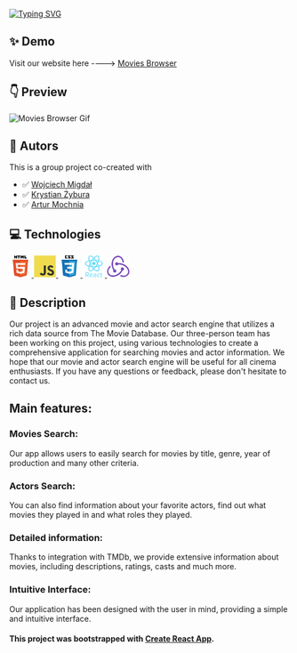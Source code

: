 [![Typing SVG](https://readme-typing-svg.demolab.com?font=Fira+Code&size=28&pause=1000&color=B000FF&center=true&vCenter=true&width=650&lines=Welcome+on+our+Movies+Browser+Project)](https://git.io/typing-svg)

## ✨ Demo

Visit our website here ----> [Movies Browser](https://woytekmig.github.io/movies-browser)

## 👇 Preview

![Movies Browser Gif](/movies-browser.gif)

## 🤝 Autors

This is a group project co-created with

- ✅ [Wojciech Migdał](https://github.com/WoytekMig)
- ✅ [Krystian Żybura](https://github.com/KrystianZybura)
- ✅ [Artur Mochnia](https://github.com/Arcziwald)

## 💻 Technologies

<p align="left"> <a href="https://www.w3.org/html/" target="_blank" rel="noreferrer"> <img src="https://raw.githubusercontent.com/devicons/devicon/master/icons/html5/html5-original-wordmark.svg" alt="html5" width="40" height="40"/> </a> <a href="https://developer.mozilla.org/en-US/docs/Web/JavaScript" target="_blank" rel="noreferrer"> <img src="https://raw.githubusercontent.com/devicons/devicon/master/icons/javascript/javascript-original.svg" alt="javascript" width="40" height="40"/> <a href="https://www.w3schools.com/css/" target="_blank" rel="noreferrer"> <img src="https://raw.githubusercontent.com/devicons/devicon/master/icons/css3/css3-original-wordmark.svg" alt="css3" width="40" height="40"/> </a> </a><a href="https://reactjs.org/" target="_blank" rel="noreferrer"> <img src="https://raw.githubusercontent.com/devicons/devicon/master/icons/react/react-original-wordmark.svg" alt="react" width="40" height="40"/> </a> <a href="https://redux.js.org" target="_blank" rel="noreferrer"> <img src="https://raw.githubusercontent.com/devicons/devicon/master/icons/redux/redux-original.svg" alt="redux" width="40" height="40"/> </a>

## 📓 Description

Our project is an advanced movie and actor search engine that utilizes a rich data source from The Movie Database. Our three-person team has been working on this project, using various technologies to create a comprehensive application for searching movies and actor information. We hope that our movie and actor search engine will be useful for all cinema enthusiasts. If you have any questions or feedback, please don't hesitate to contact us.

## Main features:

### Movies Search:

Our app allows users to easily search for movies by title, genre, year of production and many other criteria.

### Actors Search:

You can also find information about your favorite actors, find out what movies they played in and what roles they played.

### Detailed information:

Thanks to integration with TMDb, we provide extensive information about movies, including descriptions, ratings, casts and much more.

### Intuitive Interface:

Our application has been designed with the user in mind, providing a simple and intuitive interface.

#### This project was bootstrapped with [Create React App](https://github.com/facebook/create-react-app).
